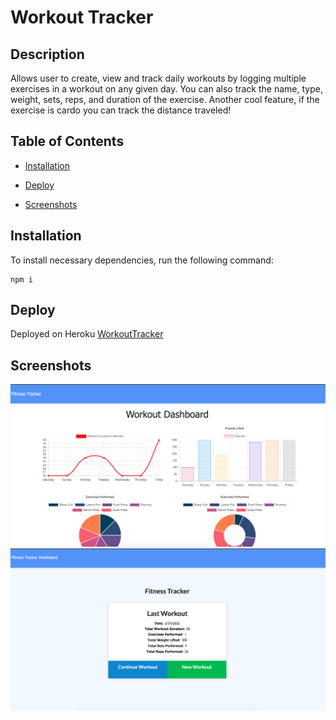 # Workout Tracker 

  
  ## Description
  
Allows user to create, view and track daily workouts by logging multiple exercises in a workout on any given day. You can also track the name, type, weight, sets, reps, and duration of the exercise. Another cool feature, if the exercise is cardo you can track the distance traveled! 
  
  ## Table of Contents 
  
  * [Installation](#installation)
  
  * [Deploy](#deploy)
  
  * [Screenshots](#screenshots)
  
  ## Installation
  
  To install necessary dependencies, run the following command:
  
  ```
  npm i
  ```
  
  ## Deploy
Deployed on Heroku
[WorkoutTracker](https://serene-spire-83164.herokuapp.com/?id=602d768f3cdda100156412ec)
  
  
## Screenshots

![Dashboard](./public/Screenshots/dashboard.png)
![HomePage](./public/Screenshots/lastworkout.png)


  
  
  
  
